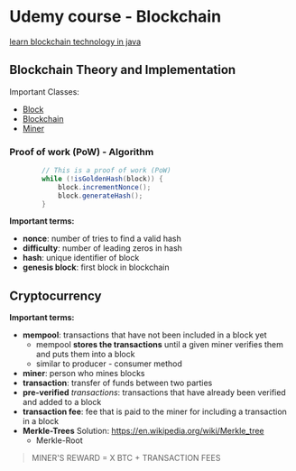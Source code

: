 # Udemy course - Blockchain

[learn blockchain technology in java](https://www.udemy.com/course/learn-blockchain-technology-in-java)

## Blockchain Theory and Implementation

Important Classes:

- [Block](./src/main/java/com/buzzcosm/blockchain/demo/Block.java)
- [Blockchain](./src/main/java/com/buzzcosm/blockchain/demo/Blockchain.java)
- [Miner](./src/main/java/com/buzzcosm/blockchain/demo/Miner.java)

### Proof of work (PoW) - Algorithm

```java
        // This is a proof of work (PoW)
        while (!isGoldenHash(block)) {
            block.incrementNonce();
            block.generateHash();
        }
```

**Important terms:**

- **nonce**: number of tries to find a valid hash
- **difficulty**: number of leading zeros in hash
- **hash**: unique identifier of block
- **genesis block**: first block in blockchain

## Cryptocurrency

**Important terms:**

- **mempool**: transactions that have not been included in a block yet
  - mempool **stores the transactions** until a given miner verifies them and puts them into a block
  - similar to producer - consumer method
- **miner**: person who mines blocks
- **transaction**: transfer of funds between two parties
- **pre-verified** *transactions*: transactions that have already been verified and added to a block
- **transaction fee**: fee that is paid to the miner for including a transaction in a block
- **Merkle-Trees** Solution: https://en.wikipedia.org/wiki/Merkle_tree
  - Merkle-Root

> MINER'S REWARD = X BTC + TRANSACTION FEES
